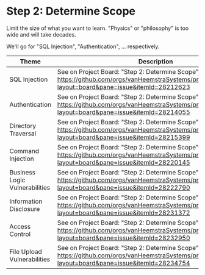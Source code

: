 # Step 2: Determine Scope

Limit the size of what you want to learn. "Physics" or "philosophy" is too wide and will take decades.

We'll go for "SQL Injection", "Authentication", ... respectively.

| Theme | Description |
| --- | --- |
| SQL Injection | See on Project Board: "Step 2: Determine Scope" at https://github.com/orgs/vanHeemstraSystems/projects/18/views/1?layout=board&pane=issue&itemId=28212623 |
| Authentication | See on Project Board: "Step 2: Determine Scope" at https://github.com/orgs/vanHeemstraSystems/projects/19/views/1?layout=board&pane=issue&itemId=28214055 |
| Directory Traversal | See on Project Board: "Step 2: Determine Scope" at https://github.com/orgs/vanHeemstraSystems/projects/20/views/1?layout=board&pane=issue&itemId=28215399 |
| Command Injection | See on Project Board: "Step 2: Determine Scope" at https://github.com/orgs/vanHeemstraSystems/projects/21/views/1?layout=board&pane=issue&itemId=28220145 |
| Business Logic Vulnerabilities | See on Project Board: "Step 2: Determine Scope" at https://github.com/orgs/vanHeemstraSystems/projects/22/views/1?layout=board&pane=issue&itemId=28222790 |
| Information Disclosure | See on Project Board: "Step 2: Determine Scope" at https://github.com/orgs/vanHeemstraSystems/projects/23/views/1?layout=board&pane=issue&itemId=28231372 |
| Access Control | See on Project Board: "Step 2: Determine Scope" at https://github.com/orgs/vanHeemstraSystems/projects/24/views/1?layout=board&pane=issue&itemId=28232950 |
| File Upload Vulnerabilities | See on Project Board: "Step 2: Determine Scope" at https://github.com/orgs/vanHeemstraSystems/projects/25/views/1?layout=board&pane=issue&itemId=28234754 |
